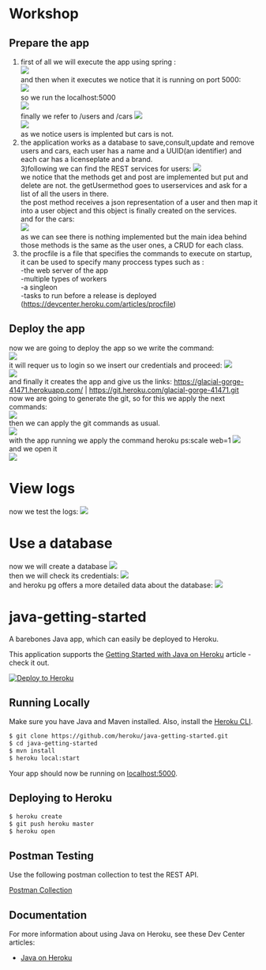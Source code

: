# Workshop
## Prepare the app
1) first of all we will execute the app using spring :  
![](imagenes/runlocalhost.PNG)  
and then when it executes we notice that it is running on port 5000:  
![](imagenes/port5000.PNG)  
 so we run the localhost:5000  
![](imagenes/localhost5000.PNG)   
finally we refer to /users and /cars
![](imagenes/checkusers.PNG)  
![](imagenes/checkcars.PNG)  
as we notice users is implented but cars is not.  
2) the application works as a database to save,consult,update and remove users and cars, each user has a name and a UUID(an identifier)
and each car has a licenseplate and a brand.  
3)following we can find the REST services for users:
![](imagenes/restusers.PNG)  
we notice that the methods get and post are implemented but put and delete are not.
the getUsermethod goes to userservices and ask for a list of all the users in there.  
the post method receives a json representation of a user and then map it into a user object and this object is finally created on the services.  
and for the cars:  
![](imagenes/restcars.PNG)  
as we can see there is nothing implemented but the main idea behind those methods is the same as the user ones, a CRUD for each class.  
4) the procfile is a file that specifies the commands to execute on startup, it can be used to specify many proccess types such as :  
	-the web server of the app  
	-multiple types of workers  
	-a singleon  
	-tasks to run before a release is deployed  
(https://devcenter.heroku.com/articles/procfile)
## Deploy the app
now we are going to deploy the app so we write the command:  
![](imagenes/herokucreate.PNG)  
it will requer us to login so we insert our credentials and proceed:
![](imagenes/herokulogin.PNG)  
![](imagenes/herokulogin2.PNG)  
and finally it creates the app and give us the links:
https://glacial-gorge-41471.herokuapp.com/ | https://git.heroku.com/glacial-gorge-41471.git  
now we are going to generate the git, so for this we apply the next commands:  
![](imagenes/gitcommands.PNG)  
then we can apply the git commands as usual.  
![](imagenes/gitpush.PNG)  
with the app running we apply the command heroku ps:scale web=1 
![](imagenes/herokuscale.PNG)  
and we open it  
![](imagenes/herokuopen.PNG)  
# View logs
now we test the logs:
![](imagenes/herokulogs.PNG)  
# Use a database
now we will create a database
![](imagenes/herokuaddons.PNG)  
then we will check its credentials:
![](imagenes/herokucredentials.PNG)  
and heroku pg offers a more detailed data about the database:
![](imagenes/herokupg.PNG)  
# java-getting-started

A barebones Java app, which can easily be deployed to Heroku.

This application supports the [Getting Started with Java on Heroku](https://devcenter.heroku.com/articles/getting-started-with-java) article - check it out.

[![Deploy to Heroku](https://www.herokucdn.com/deploy/button.png)](https://heroku.com/deploy)

## Running Locally

Make sure you have Java and Maven installed.  Also, install the [Heroku CLI](https://cli.heroku.com/).

```sh
$ git clone https://github.com/heroku/java-getting-started.git
$ cd java-getting-started
$ mvn install
$ heroku local:start
```

Your app should now be running on [localhost:5000](http://localhost:5000/).

## Deploying to Heroku

```sh
$ heroku create
$ git push heroku master
$ heroku open
```

## Postman Testing

Use the following postman collection to test the REST API.

[Postman Collection](https://www.getpostman.com/collections/316dc4d4e748fe9810e9) 

## Documentation

For more information about using Java on Heroku, see these Dev Center articles:

- [Java on Heroku](https://devcenter.heroku.com/categories/java)

